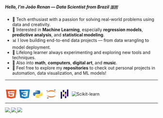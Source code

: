 ##### Hello, I’m João Renan — Data Scientist from Brazil 🇧🇷 #####

- 🔭 Tech enthusiast with a passion for solving real-world problems using data and creativity.  
- 🤖 Interested in **Machine Learning**, especially **regression models**, **predictive analysis**, and **statistical modeling**.  
- 📊 I love building end-to-end data projects — from data wrangling to model deployment.  
- 🧠 Lifelong learner always experimenting and exploring new tools and techniques.  
- 🎨 Also into **math**, **computers**, **digital art**, and **music**.  
- 🚀 Feel free to explore my **repositories** to check out personal projects in automation, data visualization, and ML models!

---

<div style="display: inline_block"><br>
  <img align="center" alt="HTML" height="30" width="40" src="https://raw.githubusercontent.com/devicons/devicon/master/icons/html5/html5-original.svg">
  <img align="center" alt="CSS" height="30" width="40" src="https://raw.githubusercontent.com/devicons/devicon/master/icons/css3/css3-original.svg">
  <img align="center" alt="Python" height="30" width="40" src="https://raw.githubusercontent.com/devicons/devicon/master/icons/python/python-original.svg">
  <img align="center" alt="Jupyter" height="30" width="40" src="https://raw.githubusercontent.com/devicons/devicon/master/icons/jupyter/jupyter-original.svg">
  <img align="center" alt="Pandas" height="30" width="40" src="https://raw.githubusercontent.com/devicons/devicon/master/icons/pandas/pandas-original.svg">
  <img align="center" alt="Scikit-learn" height="30" width="40" src="https://raw.githubusercontent.com/devicons/devicon/master/icons/scikit-learn/scikit-learn-original.svg">
</div>

---

<div> 
  <a href="https://www.instagram.com/joao.renan_/" target="_blank">
    <img src="https://img.shields.io/badge/-Instagram-%23E4405F?style=for-the-badge&logo=instagram&logoColor=white" target="_blank">
  </a>
  <a href="mailto:jrenanlopes@gmail.com">
    <img src="https://img.shields.io/badge/-Gmail-%23333?style=for-the-badge&logo=gmail&logoColor=white" target="_blank">
  </a>
  <a href="https://www.linkedin.com/in/joão-renan-santanna-lopes-b4729a1b4/" target="_blank">
    <img src="https://img.shields.io/badge/-LinkedIn-%230077B5?style=for-the-badge&logo=linkedin&logoColor=white" target="_blank">
  </a> 
</div>
